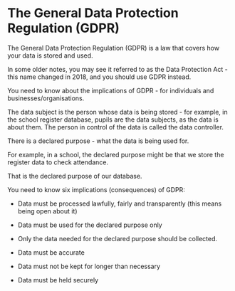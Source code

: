 # The General Data Protection Regulation (GDPR)

The General Data Protection Regulation (GDPR) is a law that covers how your data is stored and used.

In some older notes, you may see it referred to as the Data Protection Act - this name changed in 2018, and you should use GDPR instead.

You need to know about the implications of GDPR - for individuals and businesses/organisations.

The data subject is the person whose data is being stored - for example, in the school register database, pupils are the data subjects, as the data is about them. The person in control of the data is called the data controller.

There is a declared purpose - what the data is being used for. 

For example, in a school, the declared purpose might be that we store the register data to check attendance. 

That is the declared purpose of our database.

You need to know six implications (consequences) of GDPR:

* Data must be processed lawfully, fairly and transparently (this means being open about it)

* Data must be used for the declared purpose only

* Only the data needed for the declared purpose should be collected.

* Data must be accurate

* Data must not be kept for longer than necessary

* Data must be held securely
